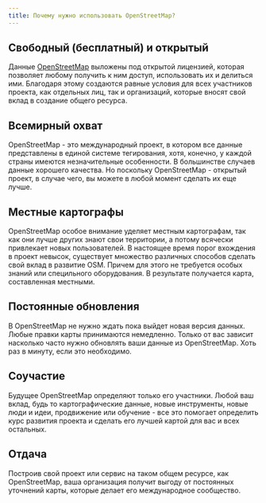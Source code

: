 ```yaml
---
title: Почему нужно использовать OpenStreetMap?
---
```


## Свободный (бесплатный) и открытый
Данные <a href="https://openstreetmap.org">OpenStreetMap</a> выложены под открытой лицензией, которая позволяет любому получить к ним доступ, использовать их и делиться ими. Благодаря этому создаются равные условия для всех участников проекта, как отдельных лиц, так и организаций, которые вносят свой вклад в создание общего ресурса.
## Всемирный охват
OpenStreetMap - это международный проект, в котором все данные представлены в единой системе тегирования, хотя, конечно, у каждой страны имеются незначительные особенности. В большинстве случаев данные хорошего качества. Но поскольку OpenStreetMap - открытый проект, в случае чего, вы можете в любой момент сделать их еще лучше.
## Местные картографы
OpenStreetMap особое внимание уделяет местным картографам, так как они лучше других знают свои территории, а потому всячески привлекает новых пользователей. В настоящее время порог вхождения в проект невысок, существует множество различных способов сделать свой вклад в развитие OSM. Причем для этого не требуется особых знаний или специльного оборудования. В результате получается карта, составленная местными.
## Постоянные обновления
В OpenStreetMap не нужно ждать пока выйдет новая версия данных. Любые правки карты принимаются немедленно. Только от вас зависит насколько часто нужно обновлять ваши данные из OpenStreetMap. Хоть раз в минуту, если это необходимо.
## Соучастие
Будущее OpenStreetMap определяют только его участники. Любой ваш вклад, будь то картографические данные, новые инструменты, новые люди и идеи, продвижение или обучение - все это помогает определить курс развития проекта и сделать его лучшей картой для вас и всех остальных.
## Отдача
Построив свой проект или сервис на таком общем ресурсе, как OpenStreetMap, ваша организация получит выгоду от постоянных уточнений карты, которые делает его международное сообщество.

